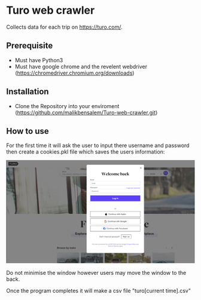 # Turo web crawler

Collects data for each trip on https://turo.com/.

## Prerequisite

- Must have Python3
- Must have google chrome and the revelent webdriver (https://chromedriver.chromium.org/downloads)

## Installation

- Clone the Repository into your enviroment (https://github.com/malikbensalem/Turo-web-crawler.git)

## How to use

For the first time it will ask the user to input there username and password then create a cookies.pkl file which saves the users information:

![login](login.png)

Do not minimise the window however users may move the window to the back.

Once the program completes it will make a csv file "turo[current time].csv"
